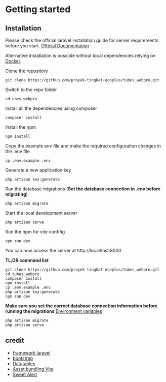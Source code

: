 
# Getting started

## Installation

Please check the official laravel installation guide for server requirements before you start. [Official Documentation](https://laravel.com/docs/5.4/installation#installation)

Alternative installation is possible without local dependencies relying on [Docker](#docker). 

Clone the repository

    git clone https://github.com/proyek-tingkat-ecoplus/tubes_webpro.git

Switch to the repo folder

    cd ubes_webpro

Install all the dependencies using composer

    composer install

Install the npm 

    npm install

Copy the example env file and make the required configuration changes in the .env file

    cp .env.example .env

Generate a new application key

    php artisan key:generate

Run the database migrations (**Set the database connection in .env before migrating**)

    php artisan migrate

Start the local development server

    php artisan serve

Run the npm for vite confifig

    npm run dev


You can now access the server at http://localhost:8000


**TL;DR command list**

    git clone https://github.com/proyek-tingkat-ecoplus/tubes_webpro.git
    cd tubes_webpro
    composer install
    npm install
    cp .env.example .env
    php artisan key:generate
    npm run dev
    
**Make sure you set the correct database connection information before running the migrations** [Environment variables](#environment-variables)

    php artisan migrate
    php artisan serve

## credit
- [framework laravel](https://laravel.com/)
- [bootstrap](https://getbootstrap.com/docs/4.6/getting-started/introduction/)
- [Datatables](https://yajrabox.com/docs/laravel-datatables/master/installation)
- [Asset bundling Vite](https://laravel.com/docs/11.x/vite)
- [Sweet Alert](https://sweetalert.js.org/guides/)


